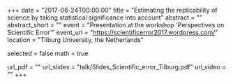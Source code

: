 +++
date = "2017-06-24T00:00:00"
title = "Estimating the replicability of science by taking statistical significance into account"
abstract = ""
abstract_short = ""
event = "Presentation at the workshop 'Perspectives on Scientific Error'"
event_url = "https://scientificerror2017.wordpress.com/"
location = "Tilburg University, the Netherlands"

selected = false
math = true

url_pdf = ""
url_slides = "talk/Slides_Scientific_error_Tilburg.pdf"
url_video = ""
+++